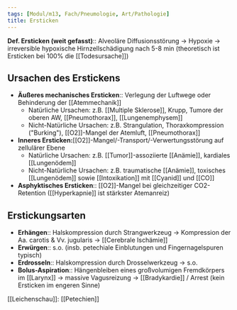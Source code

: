 ```yaml
---
tags: [Modul/m13, Fach/Pneumologie, Art/Pathologie]
title: Ersticken
---
```


**Def. Ersticken (weit gefasst)**:: Alveoläre Diffusionsstörung → Hypoxie → irreversible hypoxische Hirnzellschädigung nach 5-8 min (theoretisch ist Ersticken bei 100% die [[Todesursache]])

## Ursachen des Erstickens
- **Äußeres mechanisches Ersticken**:: Verlegung der Luftwege oder Behinderung der [[Atemmechanik]]
    - Natürliche Ursachen: z.B. [[Multiple Sklerose]], Krupp, Tumore der oberen AW, [[Pneumothorax]], [[Lungenemphysem]]
    - Nicht-Natürliche Ursachen: z.B. Strangulation, Thoraxkompression ("Burking"), [[O2]]-Mangel der Atemluft, [[Pneumothorax]]
- **Inneres Ersticken:**[[O2]]-Mangel/-Transport/-Verwertungsstörung auf zellulärer Ebene
    - Natürliche Ursachen: z.B. [[Tumor]]-assoziierte [[Anämie]], kardiales [[Lungenödem]]
    - Nicht-Natürliche Ursachen: z.B. traumatische [[Anämie]], toxisches [[Lungenödem]] sowie [[Intoxikation]] mit [[Cyanid]] und [[CO]]
- **Asphyktisches Ersticken**:: [[O2]]-Mangel bei gleichzeitiger CO2-Retention ([[Hyperkapnie]] ist stärkster Atemanreiz)

## Erstickungsarten
- **Erhängen**:: Halskompression durch Strangwerkzeug → Kompression der Aa. carotis & Vv. jugularis → [[Cerebrale Ischämie]]
- **Erwürgen**:: s.o. (insb. petechiale Einblutungen und Fingernagelspuren typisch)
- **Erdrosseln**:: Halskompression durch Drosselwerkzeug → s.o.
- **Bolus-Aspiration**:: Hängenbleiben eines großvolumigen Fremdkörpers im [[Larynx]] → massive Vagusreizung → [[Bradykardie]] / Arrest (kein Ersticken im engeren Sinne)

[[Leichenschau]]: [[Petechien]]


